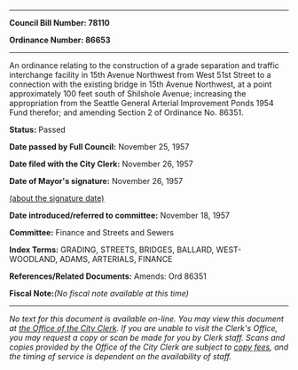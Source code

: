 

********

**Council Bill Number: 78110**
   
**Ordinance Number: 86653**
********

 An ordinance relating to the construction of a grade separation and traffic interchange facility in 15th Avenue Northwest from West 51st Street to a connection with the existing bridge in 15th Avenue Northwest, at a point approximately 100 feet south of Shilshole Avenue; increasing the appropriation from the Seattle General Arterial Improvement Ponds 1954 Fund therefor; and amending Section 2 of Ordinance No. 86351.

**Status:** Passed
   
**Date passed by Full Council:** November 25, 1957
   
**Date filed with the City Clerk:** November 26, 1957
   
**Date of Mayor's signature:** November 26, 1957
   
[(about the signature date)](/~public/approvaldate.htm)
   
   
   
**Date introduced/referred to committee:** November 18, 1957
   
**Committee:** Finance and Streets and Sewers
   
   
**Index Terms:** GRADING, STREETS, BRIDGES, BALLARD, WEST-WOODLAND, ADAMS, ARTERIALS, FINANCE

**References/Related Documents:** Amends: Ord 86351

**Fiscal Note:**_(No fiscal note available at this time)_
********

_No text for this document is available on-line. You may view this document at [the Office of the City Clerk](http://www.seattle.gov/leg/clerk/contactUs.htm). If you are unable to visit the Clerk's Office, you may request a copy or scan be made for you by Clerk staff. Scans and copies provided by the Office of the City Clerk are subject to [copy fees](http://clerk.seattle.gov/~public/clerkfees.htm), and the timing of service is dependent on the availability of staff._

